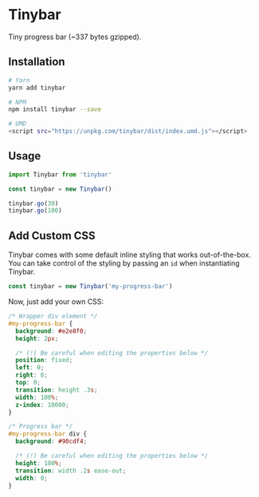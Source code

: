 # Tinybar

Tiny progress bar (~337 bytes gzipped).

## Installation

```sh
# Yarn
yarn add tinybar

# NPM
npm install tinybar --save

# UMD
<script src="https://unpkg.com/tinybar/dist/index.umd.js"></script>
```

## Usage

```js
import Tinybar from 'tinybar'

const tinybar = new Tinybar()

tinybar.go(30)
tinybar.go(100)
```

## Add Custom CSS
Tinybar comes with some default inline styling that works out-of-the-box. You can take control of the styling by passing an `id` when instantiating Tinybar.

```js
const tinybar = new Tinybar('my-progress-bar')
```

Now, just add your own CSS:

```css
/* Wrapper div element */
#my-progress-bar {
  background: #e2e8f0;
  height: 2px;

  /* (!) Be careful when editing the properties below */
  position: fixed;
  left: 0;
  right: 0;
  top: 0;
  transition: height .3s;
  width: 100%;
  z-index: 10000;
}

/* Progress bar */
#my-progress-bar div {
  background: #90cdf4;

  /* (!) Be careful when editing the properties below */
  height: 100%;
  transition: width .2s ease-out;
  width: 0;
}
```
